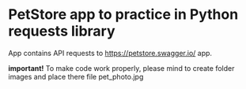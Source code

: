 # PetStore app to practice in Python requests library
App contains API requests to https://petstore.swagger.io/ app.

**important!** To make code work properly, please mind to create folder images and place there file pet_photo.jpg
